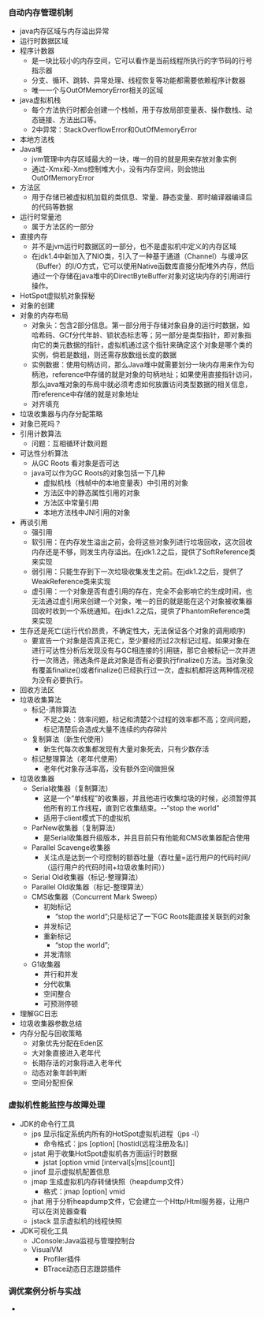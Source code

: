 ### 自动内存管理机制
- java内存区域与内存溢出异常
- 运行时数据区域
- 程序计数器
    - 是一块比较小的内存空间，它可以看作是当前线程所执行的字节码的行号指示器
    - 分支、循环、跳转、异常处理、线程恢复等功能都需要依赖程序计数器
    - 唯一一个与OutOfMemoryError相关的区域
- java虚拟机栈
    - 每个方法执行时都会创建一个栈帧，用于存放局部变量表、操作数栈、动态链接、方法出口等。
    - 2中异常：StackOverflowError和OutOfMemoryError
- 本地方法栈
- Java堆
    - jvm管理中内存区域最大的一块，唯一的目的就是用来存放对象实例
    - 通过-Xmx和-Xms控制堆大小，没有内存空间，则会抛出OutOfMemoryError
- 方法区
    - 用于存储已被虚拟机加载的类信息、常量、静态变量、即时编译器编译后的代码等数据
- 运行时常量池
    - 属于方法区的一部分
- 直接内存
    - 并不是jvm运行时数据区的一部分，也不是虚拟机中定义的内存区域
    - 在jdk1.4中新加入了NIO类，引入了一种基于通道（Channel）与缓冲区（Buffer）的I/O方式，它可以使用Native函数库直接分配堆外内存，然后通过一个存储在java堆中的DirectByteBuffer对象对这块内存的引用进行操作。
- HotSpot虚拟机对象探秘
- 对象的创建
- 对象的内存布局
    - 对象头：包含2部分信息。第一部分用于存储对象自身的运行时数据，如哈希码、GCf分代年龄、锁状态标志等；另一部分是类型指针，即对象指向它的类元数据的指针，虚拟机通过这个指针来确定这个对象是哪个类的实例，倘若是数组，则还需存放数组长度的数据
    - 实例数据：使用句柄访问，那么Java堆中就需要划分一块内存用来作为句柄池，reference中存储的就是对象的句柄地址；如果使用直接指针访问，那么java堆对象的布局中就必须考虑如何放置访问类型数据的相关信息，而reference中存储的就是对象地址
    - 对齐填充
- 垃圾收集器与内存分配策略
- 对象已死吗？
- 引用计数算法
    - 问题：互相循环计数问题
- 可达性分析算法
    - 从GC Roots 看对象是否可达
    - java可以作为GC Roots的对象包括一下几种
        - 虚拟机栈（栈帧中的本地变量表）中引用的对象
        - 方法区中的静态属性引用的对象
        - 方法区中常量引用
        - 本地方法栈中JNI引用的对象
- 再谈引用
    - 强引用
    - 软引用：在内存发生溢出之前，会将这些对象列进行垃圾回收，这次回收内存还是不够，则发生内存溢出。在jdk1.2之后，提供了SoftReference类来实现
    - 弱引用：只能生存到下一次垃圾收集发生之前。在jdk1.2之后，提供了WeakReference类来实现
    - 虚引用：一个对象是否有虚引用的存在，完全不会影响它的生成时间，也无法通过虚引用来创建一个对象，唯一的目的就是能在这个对象被收集器回收时收到一个系统通知。在jdk1.2之后，提供了PhantomReference类来实现
- 生存还是死亡(运行代价昂贵，不确定性大，无法保证各个对象的调用顺序)
    - 要宣告一个对象是否真正死亡，至少要经历过2次标记过程。如果对象在进行可达性分析后发现没有与GC相连接的引用链，那它会被标记一次并进行一次筛选，筛选条件是此对象是否有必要执行finalize()方法。当对象没有覆盖finalize()或者finalize()已经执行过一次，虚拟机都将这两种情况视为没有必要执行。
- 回收方法区
- 垃圾收集算法
    - 标记-清除算法
        - 不足之处：效率问题，标记和清楚2个过程的效率都不高；空间问题，标记清楚后会造成大量不连续的内存碎片
    - 复制算法（新生代使用）
        - 新生代每次收集都发现有大量对象死去，只有少数存活
    - 标记整理算法（老年代使用）
        - 老年代对象存活率高，没有额外空间做担保
- 垃圾收集器
    - Serial收集器（复制算法）
        - 这是一个“单线程”的收集器，并且他进行收集垃圾的时候，必须暂停其他所有的工作线程，直到它收集结束。--“stop the world”
        - 适用于client模式下的虚拟机
    - ParNew收集器（复制算法）
        - 是Serial收集器升级版本，并且目前只有他能和CMS收集器配合使用
    - Parallel Scavenge收集器
        - 关注点是达到一个可控制的额吞吐量（吞吐量=运行用户的代码时间/（运行用户的代码时间+垃圾收集时间））
    - Serial Old收集器（标记-整理算法）
    - Parallel Old收集器（标记-整理算法）
    - CMS收集器（Concurrent Mark Sweep）
        - 初始标记
            - “stop the world”;只是标记了一下GC Roots能直接关联到的对象
        - 并发标记
        - 重新标记
            - “stop the world”;
        - 并发清除
    - G1收集器
        - 并行和并发
        - 分代收集
        - 空间整合
        - 可预测停顿
- 理解GC日志
- 垃圾收集器参数总结
- 内存分配与回收策略
    - 对象优先分配在Eden区
    - 大对象直接进入老年代
    - 长期存活的对象将进入老年代
    - 动态对象年龄判断
    - 空间分配担保
### 虚拟机性能监控与故障处理
- JDK的命令行工具
    - jps 显示指定系统内所有的HotSpot虚拟机进程（jps -l）
        - 命令格式：jps [option] [hostid(远程注册及名)]
    - jstat 用于收集HotSpot虚拟机各方面运行时数据
        - jstat [option vmid [interval[s|ms][count]]
    - jinof 显示虚拟机配置信息
    - jmap 生成虚拟机内存转储快照（heapdump文件）
        - 格式：jmap [option] vmid
    - jhat 用于分析heapdump文件，它会建立一个Http/Html服务器，让用户可以在浏览器查看
    - jstack 显示虚拟机的线程快照
- JDK可视化工具
    - JConsole:Java监视与管理控制台
    - VisualVM
        - Profiler插件
        - BTrace动态日志跟踪插件
### 调优案例分析与实战
-
